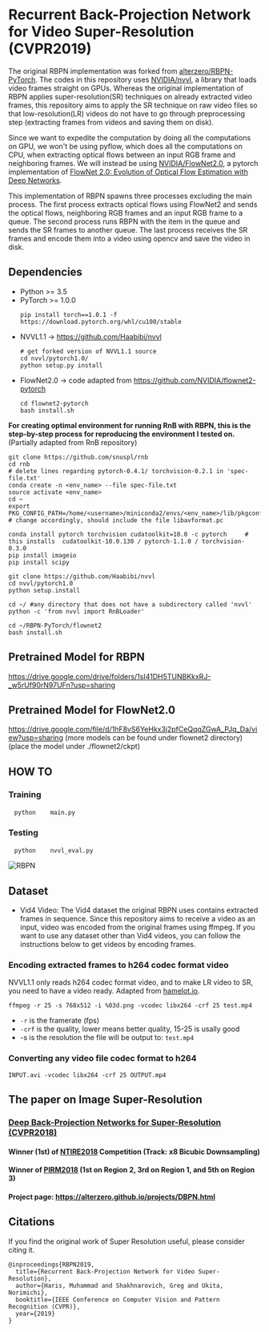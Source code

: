 # Recurrent Back-Projection Network for Video Super-Resolution (CVPR2019)

The original RBPN implementation was forked from [alterzero/RBPN-PyTorch](https://github.com/alterzero/RBPN-PyTorch).
The codes in this repository uses [NVIDIA/nvvl](https://github.com/NVIDIA/nvvl), a library that loads video frames straight on GPUs. Whereas the original implementation of RBPN applies super-resolution(SR) techniques on already extracted video frames, this repository aims to apply the SR technique on raw video files so that low-resolution(LR) videos do not have to go through preprocessing step (extracting frames from videos and saving them on disk). 

Since we want to expedite the computation by doing all the computations on GPU, we won't be using pyflow, which does all the computations on CPU, when extracting optical flows between an input RGB frame and neighboring frames. 
We will instead be using [NVIDIA/FlowNet2.0](https://github.com/NVIDIA/flownet2-pytorch), a pytorch implementation of [FlowNet 2.0: Evolution of Optical Flow Estimation with Deep Networks](https://arxiv.org/abs/1612.01925). 

This implementation of RBPN spawns three processes excluding the main process. 
The first process extracts optical flows using FlowNet2 and sends the optical flows, neighboring RGB frames and an input RGB frame to a queue. The second process runs RBPN with the item in the queue and sends the SR frames to another queue. The last process receives the SR frames and encode them into a video using opencv and save the video in disk.



## Dependencies
* Python >= 3.5
* PyTorch >= 1.0.0
  ```Shell
  pip install torch==1.0.1 -f https://download.pytorch.org/whl/cu100/stable
  ```
* NVVL1.1 -> https://github.com/Haabibi/nvvl
  ```Shell
  # get forked version of NVVL1.1 source
  cd nvvl/pytorch1.0/ 
  python setup.py install
  ```
* FlowNet2.0 -> code adapted from https://github.com/NVIDIA/flownet2-pytorch
  ```Shell
  cd flownet2-pytorch
  bash install.sh
  ```


**For creating optimal environment for running RnB with RBPN, this is the step-by-step process for reproducing the environment I tested on.**
(Partially adapted from RnB repository)

```Shell
git clone https://github.com/snuspl/rnb
cd rnb
# delete lines regarding pytorch-0.4.1/ torchvision-0.2.1 in 'spec-file.txt'
conda create -n <env_name> --file spec-file.txt
source activate <env_name>
cd ~
export PKG_CONFIG_PATH=/home/<username>/miniconda2/envs/<env_name>/lib/pkgconfig:$PKG_CONFIG_PATH # change accordingly, should include the file libavformat.pc

conda install pytorch torchvision cudatoolkit=10.0 -c pytorch     # this installs  cudatoolkit-10.0.130 / pytorch-1.1.0 / torchvision-0.3.0
pip install imageio
pip install scipy

git clone https://github.com/Haabibi/nvvl
cd nvvl/pytorch1.0
python setup.install  

cd ~/ #any directory that does not have a subdirectory called 'nvvl'
python -c 'from nvvl import RnBLoader' 

cd ~/RBPN-PyTorch/flownet2
bash install.sh
```

## Pretrained Model for RBPN
https://drive.google.com/drive/folders/1sI41DH5TUNBKkxRJ-_w5rUf90rN97UFn?usp=sharing

## Pretrained Model for FlowNet2.0
https://drive.google.com/file/d/1hF8vS6YeHkx3j2pfCeQqqZGwA_PJq_Da/view?usp=sharing 
(more models can be found under flownet2 directory)
(place the model under ./flownet2/ckpt)

## HOW TO

### Training

    ```python
    main.py
    ```

### Testing

    ```python
    nvvl_eval.py
    ```

![RBPN](https://alterzero.github.io/projects/RBPN.png)

## Dataset
* Vid4 Video: The Vid4 dataset the original RBPN uses contains extracted frames in sequence. Since this repository aims to receive a video as an input, video was encoded from the original frames using ffmpeg.
If you want to use any dataset other than Vid4 videos, you can follow the instructions below to get videos by encoding frames.


### Encoding extracted frames to h264 codec format video 
NVVL1.1 only reads h264 codec format video, and to make LR video to SR, you need to have a video ready.
Adapted from [hamelot.io](http://hamelot.io/visualization/using--to-convert-a-set-of-images-into-a-video/).
```Shell
ffmpeg -r 25 -s 768x512 -i %03d.png -vcodec libx264 -crf 25 test.mp4
```
* `-r` is the framerate (fps)
* `-crf` is the quality, lower means better quality, 15-25 is usally good 
* -s is the resolution
the file will be output to: `test.mp4`

### Converting any video file codec format to h264 
 ```Shell
 INPUT.avi -vcodec libx264 -crf 25 OUTPUT.mp4
 ```
## The paper on Image Super-Resolution
### [Deep Back-Projection Networks for Super-Resolution (CVPR2018)](https://github.com/alterzero/DBPN-Pytorch)
#### Winner (1st) of [NTIRE2018](http://openaccess.thecvf.com/content_cvpr_2018_workshops/papers/w13/Timofte_NTIRE_2018_Challenge_CVPR_2018_paper.pdf) Competition (Track: x8 Bicubic Downsampling)
#### Winner of [PIRM2018](https://arxiv.org/pdf/1809.07517.pdf) (1st on Region 2, 3rd on Region 1, and 5th on Region 3)
#### Project page: https://alterzero.github.io/projects/DBPN.html


## Citations
If you find the original work of Super Resolution useful, please consider citing it.
```
@inproceedings{RBPN2019,
  title={Recurrent Back-Projection Network for Video Super-Resolution},
  author={Haris, Muhammad and Shakhnarovich, Greg and Ukita, Norimichi},
  booktitle={IEEE Conference on Computer Vision and Pattern Recognition (CVPR)},
  year={2019}
}
```
